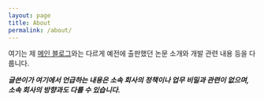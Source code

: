 ```yaml
---
layout: page
title: About
permalink: /about/
---
```


<!--img src="{{ site.baseurl }}/assets/profile-placeholder.gif" title="Profile Picture" class="profile"-->

여기는 제 [메인 블로그](https://danielykim.github.io)와는 다르게 예전에 출판했던 논문 소개와 개발 관련 내용 등을 다룹니다.

***글쓴이가 여기에서 언급하는 내용은 소속 회사의 정책이나 업무 비밀과 관련이 없으며, 소속 회사의 방향과도 다를 수 있습니다.***


